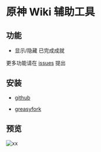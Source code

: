 # 原神 Wiki 辅助工具

## 功能

- 显示/隐藏 已完成成就

更多功能请在 [issues](https://github.com/lisonge/op-wiki-plus/issues) 提出

## 安装

- [github](https://github.com/lisonge/userscripts/raw/main/packages/op-wiki-plus/dist/op-wiki-plus.user.js)

- [greasyfork](https://greasyfork.org/zh-CN/scripts/441073-%E5%8E%9F%E7%A5%9Ewiki%E8%BE%85%E5%8A%A9%E5%B7%A5%E5%85%B7)

## 预览

![xx](https://cdn.jsdelivr.net/gh/lisonge/src@main/op-wiki-plus/screenshot_01.png)
